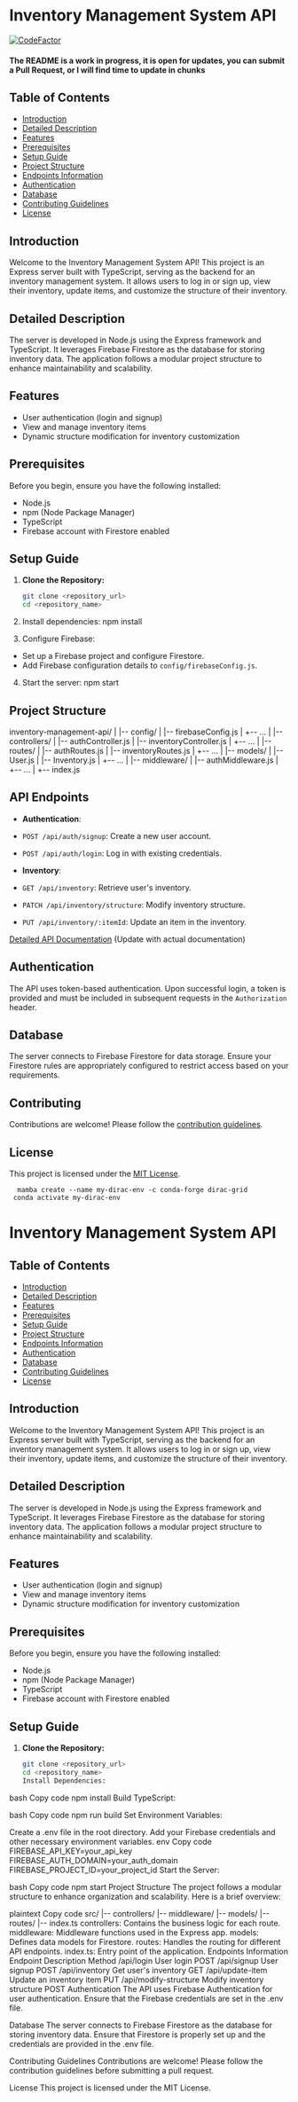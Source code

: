 # Inventory Management System API

[![CodeFactor](https://www.codefactor.io/repository/github/ahsan2882/inventory-management-server/badge)](https://www.codefactor.io/repository/github/ahsan2882/inventory-management-server)

#### The README is a work in progress, it is open for updates, you can submit a Pull Request, or I will find time to update in chunks

## Table of Contents

- [Introduction](#introduction)
- [Detailed Description](#detailed-description)
- [Features](#features)
- [Prerequisites](#prerequisites)
- [Setup Guide](#setup-guide)
- [Project Structure](#project-structure)
- [Endpoints Information](#endpoints-information)
- [Authentication](#authentication)
- [Database](#database)
- [Contributing Guidelines](#contributing-guidelines)
- [License](#license)

## Introduction

Welcome to the Inventory Management System API! This project is an Express server built with TypeScript, serving as the backend for an inventory management system. It allows users to log in or sign up, view their inventory, update items, and customize the structure of their inventory.

## Detailed Description

The server is developed in Node.js using the Express framework and TypeScript. It leverages Firebase Firestore as the database for storing inventory data. The application follows a modular project structure to enhance maintainability and scalability.

## Features

- User authentication (login and signup)
- View and manage inventory items
- Dynamic structure modification for inventory customization

## Prerequisites

Before you begin, ensure you have the following installed:

- Node.js
- npm (Node Package Manager)
- TypeScript
- Firebase account with Firestore enabled

## Setup Guide

1. **Clone the Repository:**

   ```bash
   git clone <repository_url>
   cd <repository_name>
   ```

2. Install dependencies:
   npm install

3. Configure Firebase:

- Set up a Firebase project and configure Firestore.
- Add Firebase configuration details to `config/firebaseConfig.js`.

4. Start the server:
   npm start

## Project Structure

inventory-management-api/
|
|-- config/
| |-- firebaseConfig.js
| +-- ...
|
|-- controllers/
| |-- authController.js
| |-- inventoryController.js
| +-- ...
|
|-- routes/
| |-- authRoutes.js
| |-- inventoryRoutes.js
| +-- ...
|
|-- models/
| |-- User.js
| |-- Inventory.js
| +-- ...
|
|-- middleware/
| |-- authMiddleware.js
| +-- ...
|
+-- index.js

## API Endpoints

- **Authentication**:
- `POST /api/auth/signup`: Create a new user account.
- `POST /api/auth/login`: Log in with existing credentials.

- **Inventory**:
- `GET /api/inventory`: Retrieve user's inventory.
- `PATCH /api/inventory/structure`: Modify inventory structure.
- `PUT /api/inventory/:itemId`: Update an item in the inventory.

[Detailed API Documentation](#) (Update with actual documentation)

## Authentication

The API uses token-based authentication. Upon successful login, a token is provided and must be included in subsequent requests in the `Authorization` header.

## Database

The server connects to Firebase Firestore for data storage. Ensure your Firestore rules are appropriately configured to restrict access based on your requirements.

## Contributing

Contributions are welcome! Please follow the [contribution guidelines](CONTRIBUTING.md).

## License

This project is licensed under the [MIT License](LICENSE).

      mamba create --name my-dirac-env -c conda-forge dirac-grid
     conda activate my-dirac-env

# Inventory Management System API

## Table of Contents

- [Introduction](#introduction)
- [Detailed Description](#detailed-description)
- [Features](#features)
- [Prerequisites](#prerequisites)
- [Setup Guide](#setup-guide)
- [Project Structure](#project-structure)
- [Endpoints Information](#endpoints-information)
- [Authentication](#authentication)
- [Database](#database)
- [Contributing Guidelines](#contributing-guidelines)
- [License](#license)

## Introduction

Welcome to the Inventory Management System API! This project is an Express server built with TypeScript, serving as the backend for an inventory management system. It allows users to log in or sign up, view their inventory, update items, and customize the structure of their inventory.

## Detailed Description

The server is developed in Node.js using the Express framework and TypeScript. It leverages Firebase Firestore as the database for storing inventory data. The application follows a modular project structure to enhance maintainability and scalability.

## Features

- User authentication (login and signup)
- View and manage inventory items
- Dynamic structure modification for inventory customization

## Prerequisites

Before you begin, ensure you have the following installed:

- Node.js
- npm (Node Package Manager)
- TypeScript
- Firebase account with Firestore enabled

## Setup Guide

1. **Clone the Repository:**
   ```bash
   git clone <repository_url>
   cd <repository_name>
   Install Dependencies:
   ```

bash
Copy code
npm install
Build TypeScript:

bash
Copy code
npm run build
Set Environment Variables:

Create a .env file in the root directory.
Add your Firebase credentials and other necessary environment variables.
env
Copy code
FIREBASE_API_KEY=your_api_key
FIREBASE_AUTH_DOMAIN=your_auth_domain
FIREBASE_PROJECT_ID=your_project_id
Start the Server:

bash
Copy code
npm start
Project Structure
The project follows a modular structure to enhance organization and scalability. Here is a brief overview:

plaintext
Copy code
src/
|-- controllers/
|-- middleware/
|-- models/
|-- routes/
|-- index.ts
controllers: Contains the business logic for each route.
middleware: Middleware functions used in the Express app.
models: Defines data models for Firestore.
routes: Handles the routing for different API endpoints.
index.ts: Entry point of the application.
Endpoints Information
Endpoint Description Method
/api/login User login POST
/api/signup User signup POST
/api/inventory Get user's inventory GET
/api/update-item Update an inventory item PUT
/api/modify-structure Modify inventory structure POST
Authentication
The API uses Firebase Authentication for user authentication. Ensure that the Firebase credentials are set in the .env file.

Database
The server connects to Firebase Firestore as the database for storing inventory data. Ensure that Firestore is properly set up and the credentials are provided in the .env file.

Contributing Guidelines
Contributions are welcome! Please follow the contribution guidelines before submitting a pull request.

License
This project is licensed under the MIT License.
